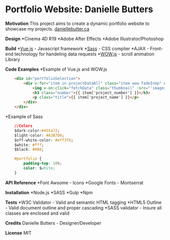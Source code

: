 # Portfolio Website: Danielle Butters

**Motivation**
This project aims to create a dynamic portfolio website to showcase my projects.
[daniellebutter.ca](daniellebutters.ca)

**Design**
*Cinema 4D R19
*Adobe After Effects
*Adobe Illustrator/Photoshop

**Build**
*[Vue.js](https://vuejs.org) - Javascript framework
*[Sass](https://sass-lang.com) - CSS complier
*AJAX - Front-end technology for handeling data requests
*[WOW.js](https://wowjs.uk) - scroll animation Library

**Code Examples**
*Example of Vue.js and WOW.js
```html
    <div id="portfolioSelection">
        <div v-for="item in projectDataAll" class="item wow fadeInUp" data-wow-duration="2s" data-wow-iteration="1" v-on:click="lightBoxProject(item)">
            <img v-on:click="fetchData" class="thumbnail" :src="'images/thumbnails/'+ item['project_thumbnail']" :alt="item['project_name']">
            <h3 class="number">{{ item['project_number'] }}</h3>
            <p class="title">{{ item['project_name'] }}</p>
        </div>
    </div>

```
*Example of Sass
```css
    //Colors
    $dark-color:#455a72;
    $light-color: #A3B7D0;
    $off-white-color: #eff3f6;
    $white: #fff;
    $black: #000;

    #portfolio {
        padding-top: 10%;
        color: $white;
    }
```

**API Reference**
*Font Awsome - Icons
*Google Fonts - Montserrat 

**Installation**
*Node.js
*SASS
*Gulp
*Npm

**Tests**
*W3C Validator - Valid and semantic HTML tagging
*HTML5 Outline - Valid document outline and proper cascading
*SASS validator - Insure all classes are enclosed and valid

**Credits**
Danielle Butters - Designer/Developer

**License**
MIT